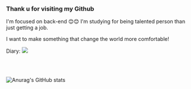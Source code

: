 ### Thank u for visiting my Github

I'm focused on back-end  😊😊
I'm studying for being talented person than just getting a job.

I want to make something that change the world more comfortable!
<!--
**hadongkyoun/hadongkyoun** is a ✨ _special_ ✨ repository because its `README.md` (this file) appears on your GitHub profile.

Here are some ideas to get you started:

- 🔭 I’m currently working on ...
- 🌱 I’m currently learning ...
- 👯 I’m looking to collaborate on ...
- 🤔 I’m looking for help with ...
- 💬 Ask me about ...
- 📫 How to reach me: ...
- 😄 Pronouns: ...
- ⚡ Fun fact: ...
-->

<label>Diary:  <a href="https://www.instagram.com/dev._.had/" target="_blank"><img src="https://img.shields.io/badge/Instagram-E4405F?style=flat-    square&logo=Instagram&logoColor=white"/></a></label>

<br><br>

![Anurag's GitHub stats](https://github-readme-stats.vercel.app/api?username=hadongkyoun&show_icons=true&theme=radical)

